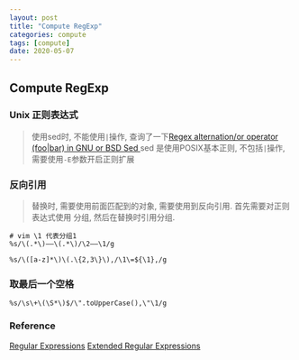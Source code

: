 ```yaml
---
layout: post
title: "Compute RegExp"
categories: compute
tags: [compute]
date: 2020-05-07
---
```


## Compute RegExp

### Unix 正则表达式

> 使用sed时, 不能使用`|`操作, 查询了一下[Regex alternation/or operator (foo|bar) in GNU or BSD Sed
](https://unix.stackexchange.com/questions/145402/regex-alternation-or-operator-foobar-in-gnu-or-bsd-sed)
> sed 是使用POSIX基本正则, 不包括`|`操作, 需要使用`-E`参数开启正则扩展


### 反向引用

> 替换时, 需要使用前面匹配到的对象, 需要使用到反向引用. 首先需要对正则表达式使用
> 分组, 然后在替换时引用分组.
>

    # vim \1 代表分组1
    %s/\(.*\)——\(.*\)/\2——\1/g

    %s/\([a-z]*\)\(.\{2,3\}\),/\1\=${\1},/g

### 取最后一个空格

    %s/\s\+\(\S*\)$/\".toUpperCase(),\"\1/g

### Reference
[Regular Expressions](https://pubs.opengroup.org/onlinepubs/9699919799/basedefs/V1_chap09.html#tag_09_03)
[Extended Regular Expressions](http://pubs.opengroup.org/onlinepubs/9699919799/basedefs/V1_chap09.html#tag_09_04_03)
